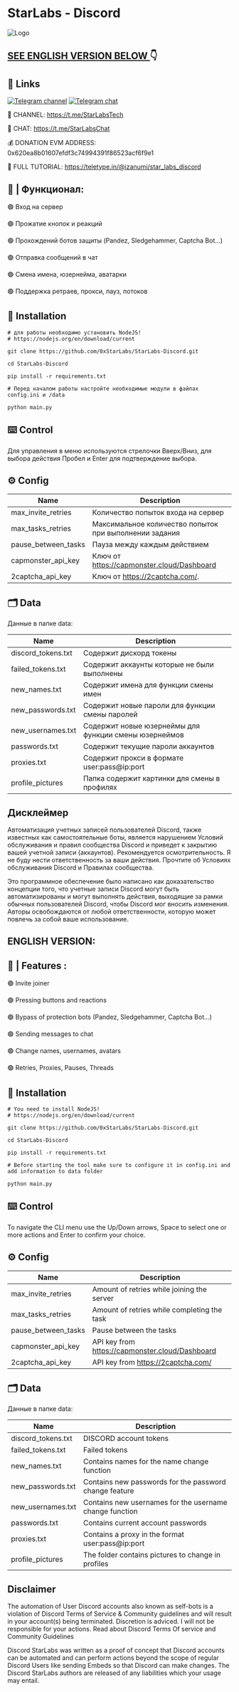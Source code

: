 #  StarLabs - Discord 


![Logo]([https://i.postimg.cc/rpLrDXrr/8e4fafbd-9319-4653-9f5a-fdf0f84974e7.png](https://i.postimg.cc/J7HndpLX/1.jpg))

## [SEE ENGLISH VERSION BELOW ](https://github.com/0xStarLabs/StarLabs-Discord#english-version)👇

## 🔗 Links
[![Telegram channel](https://img.shields.io/endpoint?url=https://runkit.io/damiankrawczyk/telegram-badge/branches/master?url=https://t.me/StarLabsTech)](https://t.me/StarLabsTech)
[![Telegram chat](https://img.shields.io/endpoint?url=https://runkit.io/damiankrawczyk/telegram-badge/branches/master?url=https://t.me/StarLabsChat)](https://t.me/StarLabsChat)

🔔 CHANNEL: https://t.me/StarLabsTech

💬 CHAT: https://t.me/StarLabsChat

💰 DONATION EVM ADDRESS: 0x620ea8b01607efdf3c74994391f86523acf6f9e1

📖 FULL TUTORIAL: https://teletype.in/@izanumi/star_labs_discord


## 🤖 | Функционал:

🟢 Вход на сервер 

🟢 Прожатие кнопок и реакций

🟢 Прохождений ботов защиты (Pandez, Sledgehammer, Captcha Bot...)

🟢 Отправка сообщений в чат

🟢 Смена имена, юзернейма, аватарки

🟢 Поддержка ретраев, прокси, пауз, потоков


## 🚀 Installation
```
# для работы необходимо установить NodeJS!
# https://nodejs.org/en/download/current

git clone https://github.com/0xStarLabs/StarLabs-Discord.git

cd StarLabs-Discord

pip install -r requirements.txt

# Перед началом работы настройте необходимые модули в файлах config.ini и /data

python main.py
```

## ⌨️ Control

Для управления в меню используются стрелочки Вверх/Вниз, для выбора действия Пробел и Enter для подтверждение выбора.

## ⚙️ Config

| Name | Description |
| --- | --- |
| max_invite_retries | Количество попыток входа на сервер |
| max_tasks_retries | Максимальное количество попыток при выполнении задания |
| pause_between_tasks | Пауза между каждым действием |
| capmonster_api_key | Ключ от https://capmonster.cloud/Dashboard |
| 2captcha_api_key | Ключ от https://2captcha.com/. |



## 🗂️ Data

Данные в папке data:

| Name | Description |
| --- | --- |
| discord_tokens.txt | Содержит дискорд токены |
| failed_tokens.txt | Содержит аккаунты которые не были выполнены |
| new_names.txt | Содержит имена для функции смены имен |
| new_passwords.txt | Содержит новые пароли для функции смены паролей |
| new_usernames.txt | Содержит новые юзернеймы для функции смены юзернеймов |
| passwords.txt | Содержит текущие пароли аккаунтов |
| proxies.txt | Содержит прокси в формате user:pass@ip:port |
| profile_pictures | Папка содержит картинки для смены в профилях |

## Дисклеймер
Автоматизация учетных записей пользователей Discord, также известных как самостоятельные боты, является нарушением Условий обслуживания и правил сообщества Discord и приведет к закрытию вашей учетной записи (аккаунтов). Рекомендуется осмотрительность. Я не буду нести ответственность за ваши действия. Прочтите об Условиях обслуживания Discord и Правилах сообщества.

Это программное обеспечение было написано как доказательство концепции того, что учетные записи Discord могут быть автоматизированы и могут выполнять действия, выходящие за рамки обычных пользователей Discord, чтобы Discord мог вносить изменения. Авторы  освобождаются от любой ответственности, которую может повлечь за собой ваше использование.

## ENGLISH VERSION:

## 🤖 | Features :

🟢 Invite joiner

🟢 Pressing buttons and reactions

🟢 Bypass of protection bots (Pandez, Sledgehammer, Captcha Bot...)

🟢 Sending messages to chat

🟢 Change names, usernames, avatars

🟢 Retries, Proxies, Pauses, Threads


## 🚀 Installation
```
# You need to install NodeJS!
# https://nodejs.org/en/download/current

git clone https://github.com/0xStarLabs/StarLabs-Discord.git

cd StarLabs-Discord

pip install -r requirements.txt

# Before starting the tool make sure to configure it in config.ini and add information to data folder

python main.py
```

## ⌨️ Control

To navigate the CLI menu use the Up/Down arrows, Space to select one or more actions and Enter to confirm your choice.

## ⚙️ Config

| Name | Description |
| --- | --- |
| max_invite_retries | Amount of retries while joining the server |
| max_tasks_retries | Amount of retries while completing the task |
| pause_between_tasks | Pause between the tasks |
| capmonster_api_key | API key from https://capmonster.cloud/Dashboard |
| 2captcha_api_key | API key from https://2captcha.com/ |



## 🗂️ Data

Данные в папке data:

| Name | Description |
| --- | --- |
| discord_tokens.txt | DISCORD account tokens |
| failed_tokens.txt | Failed tokens |
| new_names.txt | Contains names for the name change function |
| new_passwords.txt | Contains new passwords for the password change feature |
| new_usernames.txt | Contains new usernames for the username change function |
| passwords.txt | Contains current account passwords |
| proxies.txt | Contains a proxy in the format user:pass@ip:port |
| profile_pictures | The folder contains pictures to change in profiles |

## Disclaimer

The automation of User Discord accounts also known as self-bots is a violation of Discord Terms of Service & Community guidelines and will result in your account(s) being terminated. Discretion is adviced. I will not be responsible for your actions. Read about Discord Terms Of service and Community Guidelines

Discord StarLabs was written as a proof of concept that Discord accounts can be automated and can perform actions beyond the scope of regular Discord Users like sending Embeds so that Discord can make changes. The Discord StarLabs authors are released of any liabilities which your usage may entail.


